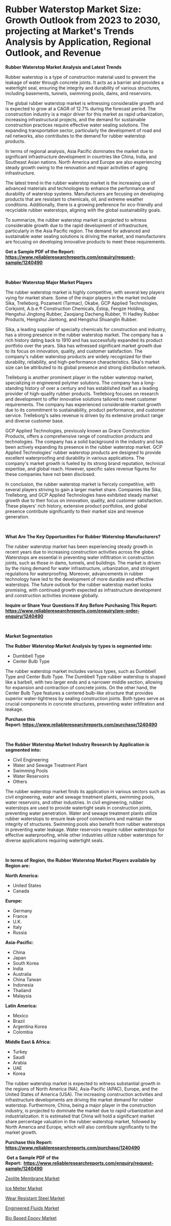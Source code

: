 <p><h1>Rubber Waterstop Market Size: Growth Outlook from 2023 to 2030, projecting at Market's Trends Analysis by Application, Regional Outlook, and Revenue</h1></p><p><strong>Rubber Waterstop Market Analysis and Latest Trends</strong></p>
<p><p>Rubber waterstop is a type of construction material used to prevent the leakage of water through concrete joints. It acts as a barrier and provides a watertight seal, ensuring the integrity and durability of various structures, including basements, tunnels, swimming pools, dams, and reservoirs.</p><p>The global rubber waterstop market is witnessing considerable growth and is expected to grow at a CAGR of 12.7% during the forecast period. The construction industry is a major driver for this market as rapid urbanization, increasing infrastructural projects, and the demand for sustainable construction practices require effective water sealing solutions. The expanding transportation sector, particularly the development of road and rail networks, also contributes to the demand for rubber waterstop products.</p><p>In terms of regional analysis, Asia Pacific dominates the market due to significant infrastructure development in countries like China, India, and Southeast Asian nations. North America and Europe are also experiencing steady growth owing to the renovation and repair activities of aging infrastructure.</p><p>The latest trend in the rubber waterstop market is the increasing use of advanced materials and technologies to enhance the performance and durability of waterstop systems. Manufacturers are focusing on developing products that are resistant to chemicals, oil, and extreme weather conditions. Additionally, there is a growing preference for eco-friendly and recyclable rubber waterstops, aligning with the global sustainability goals.</p><p>To summarize, the rubber waterstop market is projected to witness considerable growth due to the rapid development of infrastructure, particularly in the Asia Pacific region. The demand for advanced and sustainable water sealing solutions is driving the market, and manufacturers are focusing on developing innovative products to meet these requirements.</p></p>
<p><strong>Get a Sample PDF of the Report:&nbsp; <a href="https://www.reliableresearchreports.com/enquiry/request-sample/1240490">https://www.reliableresearchreports.com/enquiry/request-sample/1240490</a></strong></p>
<p>&nbsp;</p>
<p><strong>Rubber Waterstop Major Market Players</strong></p>
<p><p>The rubber waterstop market is highly competitive, with several key players vying for market share. Some of the major players in the market include Sika, Trelleborg, Pozament (Tarmac), Okabe, GCP Applied Technologies, Corkjoint, A.b.e.® Construction Chemicals, Estop, Fengze Holding, Hengshui Jingtong Rubber, Zaoqiang Dacheng Rubber, Yi Hadley Rubber Products, Hengshui Jiantong, and Hengshui Shuanglin Rubber.</p><p>Sika, a leading supplier of specialty chemicals for construction and industry, has a strong presence in the rubber waterstop market. The company has a rich history dating back to 1910 and has successfully expanded its product portfolio over the years. Sika has witnessed significant market growth due to its focus on innovation, quality, and customer satisfaction. The company's rubber waterstop products are widely recognized for their durability, reliability, and high-performance characteristics. Sika's market size can be attributed to its global presence and strong distribution network.</p><p>Trelleborg is another prominent player in the rubber waterstop market, specializing in engineered polymer solutions. The company has a long-standing history of over a century and has established itself as a leading provider of high-quality rubber products. Trelleborg focuses on research and development to offer innovative solutions tailored to meet customer requirements. The company has experienced considerable market growth due to its commitment to sustainability, product performance, and customer service. Trelleborg's sales revenue is driven by its extensive product range and diverse customer base.</p><p>GCP Applied Technologies, previously known as Grace Construction Products, offers a comprehensive range of construction products and technologies. The company has a solid background in the industry and has been actively expanding its presence in the rubber waterstop market. GCP Applied Technologies' rubber waterstop products are designed to provide excellent waterproofing and durability in various applications. The company's market growth is fueled by its strong brand reputation, technical expertise, and global reach. However, specific sales revenue figures for these companies have not been disclosed.</p><p>In conclusion, the rubber waterstop market is fiercely competitive, with several players striving to gain a larger market share. Companies like Sika, Trelleborg, and GCP Applied Technologies have exhibited steady market growth due to their focus on innovation, quality, and customer satisfaction. These players' rich history, extensive product portfolios, and global presence contribute significantly to their market size and revenue generation.</p></p>
<p>&nbsp;</p>
<p><strong>What Are The Key Opportunities For Rubber Waterstop Manufacturers?</strong></p>
<p><p>The rubber waterstop market has been experiencing steady growth in recent years due to increasing construction activities across the globe. Waterstops are essential in preventing water infiltration in construction joints, such as those in dams, tunnels, and buildings. The market is driven by the rising demand for water infrastructure, urbanization, and stringent regulations for waterproofing. Moreover, advancements in rubber technology have led to the development of more durable and effective waterstops. The future outlook for the rubber waterstop market looks promising, with continued growth expected as infrastructure development and construction activities increase globally.</p></p>
<p><strong>Inquire or Share Your Questions If Any Before Purchasing This Report: <a href="https://www.reliableresearchreports.com/enquiry/pre-order-enquiry/1240490">https://www.reliableresearchreports.com/enquiry/pre-order-enquiry/1240490</a></strong></p>
<p>&nbsp;</p>
<p><strong>Market Segmentation</strong></p>
<p><strong>The Rubber Waterstop Market Analysis by types is segmented into:</strong></p>
<p><ul><li>Dumbbell Type</li><li>Center Bulb Type</li></ul></p>
<p><p>The rubber waterstop market includes various types, such as Dumbbell Type and Center Bulb Type. The Dumbbell Type rubber waterstop is shaped like a barbell, with two larger ends and a narrower middle section, allowing for expansion and contraction of concrete joints. On the other hand, the Center Bulb Type features a centered bulb-like structure that provides superior water-tightness by sealing construction joints. Both types serve as crucial components in concrete structures, preventing water infiltration and leakage.</p></p>
<p><strong>Purchase this Report:&nbsp;<a href="https://www.reliableresearchreports.com/purchase/1240490">https://www.reliableresearchreports.com/purchase/1240490</a></strong></p>
<p>&nbsp;</p>
<p><strong>The Rubber Waterstop Market Industry Research by Application is segmented into:</strong></p>
<p><ul><li>Civil Engineering</li><li>Water and Sewage Treatment Plant</li><li>Swimming Pools</li><li>Water Reservoirs</li><li>Others</li></ul></p>
<p><p>The rubber waterstop market finds its application in various sectors such as civil engineering, water and sewage treatment plants, swimming pools, water reservoirs, and other industries. In civil engineering, rubber waterstops are used to provide watertight seals in construction joints, preventing water penetration. Water and sewage treatment plants utilize rubber waterstops to ensure leak-proof connections and maintain the integrity of structures. Swimming pools also benefit from rubber waterstops in preventing water leakage. Water reservoirs require rubber waterstops for effective waterproofing, while other industries utilize rubber waterstops for diverse applications requiring watertight seals.</p></p>
<p>&nbsp;</p>
<p><strong>In terms of Region, the Rubber Waterstop Market Players available by Region are:</strong></p>
<p>
    <p> <strong> North America: </strong>
        <ul>
            <li>United States</li>
            <li>Canada</li>
        </ul>
        </p> 
    <p> <strong> Europe: </strong>
        <ul>
            <li>Germany</li>
            <li>France</li>
            <li>U.K.</li>
            <li>Italy</li>
            <li>Russia</li>
        </ul>
        </p> 
    <p> <strong> Asia-Pacific: </strong>
        <ul>
            <li>China</li>
            <li>Japan</li>
            <li>South Korea</li>
            <li>India</li>
            <li>Australia</li>
            <li>China Taiwan</li>
            <li>Indonesia</li>
            <li>Thailand</li>
            <li>Malaysia</li>
        </ul>
        </p> 
    <p> <strong> Latin America: </strong>
        <ul>
            <li>Mexico</li>
            <li>Brazil</li>
            <li>Argentina Korea</li>
            <li>Colombia</li>
        </ul>
        </p> 
    <p> <strong> Middle East & Africa: </strong>
        <ul>
            <li>Turkey</li>
            <li>Saudi</li>
            <li>Arabia</li>
            <li>UAE</li>
            <li>Korea</li>
        </ul>
    </p>
    </p>
<p><p>The rubber waterstop market is expected to witness substantial growth in the regions of North America (NA), Asia-Pacific (APAC), Europe, and the United States of America (USA). The increasing construction activities and infrastructure developments are driving the market demand for rubber waterstop. Furthermore, China, being a major player in the construction industry, is projected to dominate the market due to rapid urbanization and industrialization. It is estimated that China will hold a significant market share percentage valuation in the rubber waterstop market, followed by North America and Europe, which will also contribute significantly to the market growth.</p></p>
<p><strong>Purchase this Report: <a href="https://www.reliableresearchreports.com/purchase/1240490">https://www.reliableresearchreports.com/purchase/1240490</a></strong></p>
<p>&nbsp;<strong>Get a Sample PDF of the Report:&nbsp;&nbsp;<a href="https://www.reliableresearchreports.com/enquiry/request-sample/1240490">https://www.reliableresearchreports.com/enquiry/request-sample/1240490</a></strong></p>
<p><strong></strong></p>
<p><p><a href="https://github.com/tamvrosiya/Market-Research-Report-List-1/blob/main/zeolite-membrane-market.md">Zeolite Membrane Market</a></p><p><a href="https://github.com/dringals/Market-Research-Report-List-1/blob/main/ice-melter-market.md">Ice Melter Market</a></p><p><a href="https://github.com/Paul14Anderson63/Market-Research-Report-List-1/blob/main/wear-resistant-steel-market.md">Wear Resistant Steel Market</a></p><p><a href="https://github.com/aasishrp01/Market-Research-Report-List-1/blob/main/engineered-fluids-market.md">Engineered Fluids Market</a></p><p><a href="https://github.com/gaydyna/Market-Research-Report-List-1/blob/main/bio-based-epoxy-market.md">Bio Based Epoxy Market</a></p></p>